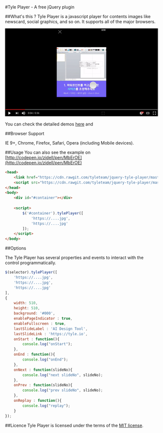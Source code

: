 #Tyle Player - A free jQuery plugin

##What's this ?
Tyle Player is a javascript player for contents images like newscard, social graphics, and so on. It supports all of the major browsers.

[![ScreenShot](./etc/screenshot.png)](https://www.youtube.com/watch?v=pjcGwRyaqY0)

You can check the detailed demos [here](https://tyle.io/cards) and 


##Browser Support

IE 9+, Chrome, Firefox, Safari, Opera (including Mobile devices).

##Usage
You can also see the example on [http://codepen.io/zidell/pen/MbErOE](http://codepen.io/zidell/pen/MbErOE)
```html
<head>
    <link href="https://cdn.rawgit.com/tyleteam/jquery-tyle-player/master/dist/jquery-tyle-player.min.css" rel="stylesheet" />
    <script src="https://cdn.rawgit.com/tyleteam/jquery-tyle-player/master/dist/jquery-tyle-player.min.js"></script>
</head>
<body>
    <div id="#container"></div>
    
    <script>
        $('#container').tylePlayer([
            'https://....jpg',
            'https://....jpg'
        ]);
    </script>
</body>
```


##Options

The Tyle Player has several properties and events to interact with the control programmatically.
```javascript
$(selector).tylePlayer([
    'https://....jpg',
    'https://....jpg',
    'https://....jpg'
],
{
    width: 510,
    height: 510,
    background: '#000',
    enablePageIndicator : true,
    enableFullscreen : true,
    lastSlideLabel : 'AI Design Tool',
    lastSlideLink : 'https://tyle.io',
    onStart : function(){
        console.log("onStart");
    },
    onEnd : function(){
        console.log("onEnd");
    },
    onNext : function(slideNo){
        console.log("next slideNo", slideNo);
    },
    onPrev : function(slideNo){
        console.log("prev slideNo", slideNo);
    },
    onReplay : function(){
        console.log("replay");
    }
});
```

##Licence
Tyle Player is licensed under the terms of the [MIT license](http://roundsliderui.com/licence.html).
